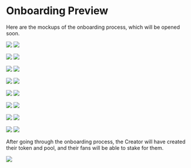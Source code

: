 # Onboarding Preview

Here are the mockups of the onboarding process, which will be opened soon.

![](<../../.gitbook/assets/0-Submit a channel - 00.png>) ![](<../../.gitbook/assets/1-Submit a channel - 01.png>)

![](<../../.gitbook/assets/2-Submit a channel - 02 (1).png>) ![](<../../.gitbook/assets/3-Submit a channel - 02-2.png>)

![](<../../.gitbook/assets/4-Submit a channel - 03 (1).png>) ![](<../../.gitbook/assets/5-Submit a channel - 03-2 (1).png>)

![](<../../.gitbook/assets/6-Submit a channel - 03-3 (1).png>) ![](<../../.gitbook/assets/7-Submit a channel - 03 - Waitlist (1).png>)

![](<../../.gitbook/assets/8-Submit a channel - 04.png>) ![](<../../.gitbook/assets/9-Submit a channel - 04-2.png>)

![](<../../.gitbook/assets/10-Submit a channel - 05 (1).png>) ![](<../../.gitbook/assets/11-Submit a channel - 06.png>)

![](<../../.gitbook/assets/12-Submit a channel - 06-2.png>) ![](<../../.gitbook/assets/13-Submit a channel - 07.png>)

![](<../../.gitbook/assets/14-Submit a channel - 07-2.png>) ![](<../../.gitbook/assets/15-Submit a channel - 07-3.png>)

After going through the onboarding process, the Creator will have created their token and pool, and their fans will be able to stake for them.

![](<../../.gitbook/assets/16-Submit a channel - 08.png>)



